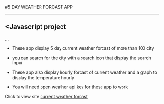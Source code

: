 #5 DAY WEATHER FORCAST APP
___
<Javascript project
---
...
* These app display 5 day current weather forcast of more than 100 city

* you can search for the city with a search icon that display the search input


* These app also display hourly forcast of current weather and a graph to display the temperature hourly
* You will need open weather api key for these app to work

Click to view site [current weather forcast](https://weatherforcastapp.netlify.com)
